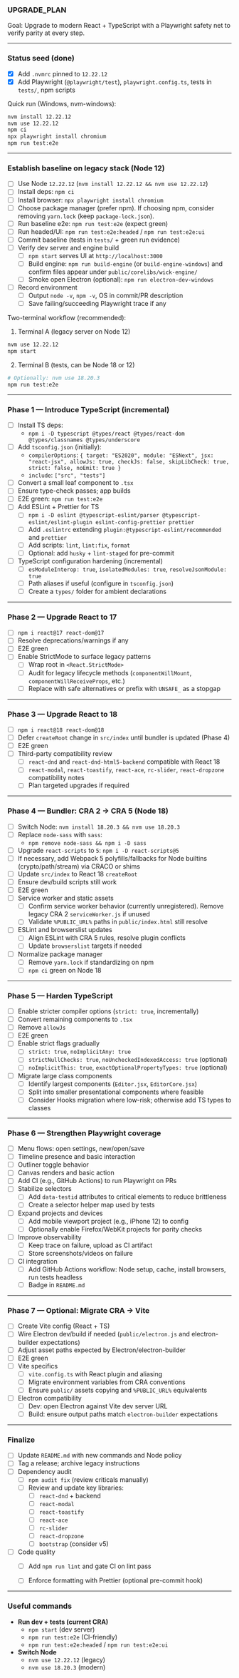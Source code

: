 ### UPGRADE_PLAN

Goal: Upgrade to modern React + TypeScript with a Playwright safety net to verify parity at every step.

---

### Status seed (done)

- [x] Add `.nvmrc` pinned to `12.22.12`
- [x] Add Playwright (`@playwright/test`), `playwright.config.ts`, tests in `tests/`, npm scripts

Quick run (Windows, nvm-windows):

```bash
nvm install 12.22.12
nvm use 12.22.12
npm ci
npx playwright install chromium
npm run test:e2e
```

---

### Establish baseline on legacy stack (Node 12)

- [ ] Use Node `12.22.12` (`nvm install 12.22.12 && nvm use 12.22.12`)
- [ ] Install deps: `npm ci`
- [ ] Install browser: `npx playwright install chromium`
- [ ] Choose package manager (prefer npm). If choosing npm, consider removing `yarn.lock` (keep `package-lock.json`).
- [ ] Run baseline e2e: `npm run test:e2e` (expect green)
- [ ] Run headed/UI: `npm run test:e2e:headed` / `npm run test:e2e:ui`
- [ ] Commit baseline (tests in `tests/` + green run evidence)
- [ ] Verify dev server and engine build
  - [ ] `npm start` serves UI at `http://localhost:3000`
  - [ ] Build engine: `npm run build-engine` (or `build-engine-windows`) and confirm files appear under `public/corelibs/wick-engine/`
  - [ ] Smoke open Electron (optional): `npm run electron-dev-windows`
- [ ] Record environment
  - [ ] Output `node -v`, `npm -v`, OS in commit/PR description
  - [ ] Save failing/succeeding Playwright trace if any

Two-terminal workflow (recommended):

1) Terminal A (legacy server on Node 12)

```bash
nvm use 12.22.12
npm start
```

2) Terminal B (tests, can be Node 18 or 12)

```bash
# Optionally: nvm use 18.20.3
npm run test:e2e
```


---

### Phase 1 — Introduce TypeScript (incremental)

- [ ] Install TS deps:
  - `npm i -D typescript @types/react @types/react-dom @types/classnames @types/underscore`
- [ ] Add `tsconfig.json` (initially):
  - `compilerOptions`: `{ target: "ES2020", module: "ESNext", jsx: "react-jsx", allowJs: true, checkJs: false, skipLibCheck: true, strict: false, noEmit: true }`
  - `include`: `["src", "tests"]`
- [ ] Convert a small leaf component to `.tsx`
- [ ] Ensure type-check passes; app builds
- [ ] E2E green: `npm run test:e2e`
- [ ] Add ESLint + Prettier for TS
  - [ ] `npm i -D eslint @typescript-eslint/parser @typescript-eslint/eslint-plugin eslint-config-prettier prettier`
  - [ ] Add `.eslintrc` extending `plugin:@typescript-eslint/recommended` and `prettier`
  - [ ] Add scripts: `lint`, `lint:fix`, `format`
  - [ ] Optional: add `husky` + `lint-staged` for pre-commit
- [ ] TypeScript configuration hardening (incremental)
  - [ ] `esModuleInterop: true`, `isolatedModules: true`, `resolveJsonModule: true`
  - [ ] Path aliases if useful (configure in `tsconfig.json`)
  - [ ] Create a `types/` folder for ambient declarations

---

### Phase 2 — Upgrade React to 17

- [ ] `npm i react@17 react-dom@17`
- [ ] Resolve deprecations/warnings if any
- [ ] E2E green
- [ ] Enable StrictMode to surface legacy patterns
  - [ ] Wrap root in `<React.StrictMode>`
  - [ ] Audit for legacy lifecycle methods (`componentWillMount`, `componentWillReceiveProps`, etc.)
  - [ ] Replace with safe alternatives or prefix with `UNSAFE_` as a stopgap

---

### Phase 3 — Upgrade React to 18

- [ ] `npm i react@18 react-dom@18`
- [ ] Defer `createRoot` change in `src/index` until bundler is updated (Phase 4)
- [ ] E2E green
- [ ] Third-party compatibility review
  - [ ] `react-dnd` and `react-dnd-html5-backend` compatible with React 18
  - [ ] `react-modal`, `react-toastify`, `react-ace`, `rc-slider`, `react-dropzone` compatibility notes
  - [ ] Plan targeted upgrades if required

---

### Phase 4 — Bundler: CRA 2 → CRA 5 (Node 18)

- [ ] Switch Node: `nvm install 18.20.3 && nvm use 18.20.3`
- [ ] Replace `node-sass` with `sass`:
  - `npm remove node-sass && npm i -D sass`
- [ ] Upgrade `react-scripts` to `5`: `npm i -D react-scripts@5`
- [ ] If necessary, add Webpack 5 polyfills/fallbacks for Node builtins (crypto/path/stream) via CRACO or shims
- [ ] Update `src/index` to React 18 `createRoot`
- [ ] Ensure dev/build scripts still work
- [ ] E2E green
- [ ] Service worker and static assets
  - [ ] Confirm service worker behavior (currently unregistered). Remove legacy CRA 2 `serviceWorker.js` if unused
  - [ ] Validate `%PUBLIC_URL%` paths in `public/index.html` still resolve
- [ ] ESLint and browserslist updates
  - [ ] Align ESLint with CRA 5 rules, resolve plugin conflicts
  - [ ] Update `browserslist` targets if needed
- [ ] Normalize package manager
  - [ ] Remove `yarn.lock` if standardizing on npm
  - [ ] `npm ci` green on Node 18

---

### Phase 5 — Harden TypeScript

- [ ] Enable stricter compiler options (`strict: true`, incrementally)
- [ ] Convert remaining components to `.tsx`
- [ ] Remove `allowJs`
- [ ] E2E green
- [ ] Enable strict flags gradually
  - [ ] `strict: true`, `noImplicitAny: true`
  - [ ] `strictNullChecks: true`, `noUncheckedIndexedAccess: true` (optional)
  - [ ] `noImplicitThis: true`, `exactOptionalPropertyTypes: true` (optional)
- [ ] Migrate large class components
  - [ ] Identify largest components (`Editor.jsx`, `EditorCore.jsx`)
  - [ ] Split into smaller presentational components where feasible
  - [ ] Consider Hooks migration where low-risk; otherwise add TS types to classes

---

### Phase 6 — Strengthen Playwright coverage

- [ ] Menu flows: open settings, new/open/save
- [ ] Timeline presence and basic interaction
- [ ] Outliner toggle behavior
- [ ] Canvas renders and basic action
- [ ] Add CI (e.g., GitHub Actions) to run Playwright on PRs
- [ ] Stabilize selectors
  - [ ] Add `data-testid` attributes to critical elements to reduce brittleness
  - [ ] Create a selector helper map used by tests
- [ ] Expand projects and devices
  - [ ] Add mobile viewport project (e.g., iPhone 12) to config
  - [ ] Optionally enable Firefox/WebKit projects for parity checks
- [ ] Improve observability
  - [ ] Keep trace on failure, upload as CI artifact
  - [ ] Store screenshots/videos on failure
- [ ] CI integration
  - [ ] Add GitHub Actions workflow: Node setup, cache, install browsers, run tests headless
  - [ ] Badge in `README.md`

---

### Phase 7 — Optional: Migrate CRA → Vite

- [ ] Create Vite config (React + TS)
- [ ] Wire Electron dev/build if needed (`public/electron.js` and electron-builder expectations)
- [ ] Adjust asset paths expected by Electron/electron-builder
- [ ] E2E green
- [ ] Vite specifics
  - [ ] `vite.config.ts` with React plugin and aliasing
  - [ ] Migrate environment variables from CRA conventions
  - [ ] Ensure `public/` assets copying and `%PUBLIC_URL%` equivalents
- [ ] Electron compatibility
  - [ ] Dev: open Electron against Vite dev server URL
  - [ ] Build: ensure output paths match `electron-builder` expectations

---

### Finalize

- [ ] Update `README.md` with new commands and Node policy
- [ ] Tag a release; archive legacy instructions
- [ ] Dependency audit
  - [ ] `npm audit fix` (review criticals manually)
  - [ ] Review and update key libraries:
    - [ ] `react-dnd` + backend
    - [ ] `react-modal`
    - [ ] `react-toastify`
    - [ ] `react-ace`
    - [ ] `rc-slider`
    - [ ] `react-dropzone`
    - [ ] `bootstrap` (consider v5)
- [ ] Code quality
  - [ ] Add `npm run lint` and gate CI on lint pass
  - [ ] Enforce formatting with Prettier (optional pre-commit hook)


---

### Useful commands

- **Run dev + tests (current CRA)**
  - `npm start` (dev server)
  - `npm run test:e2e` (CI-friendly)
  - `npm run test:e2e:headed` / `npm run test:e2e:ui`
- **Switch Node**
  - `nvm use 12.22.12` (legacy)
  - `nvm use 18.20.3` (modern)

